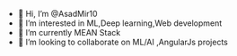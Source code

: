 - 👋 Hi, I’m @AsadMir10
- 👀 I’m interested in ML,Deep learning,Web development
- 🌱 I’m currently MEAN Stack
- 💞️ I’m looking to collaborate on ML/AI ,AngularJs projects

<!---
AsadMir10/AsadMir10 is a ✨ special ✨ repository because its `README.md` (this file) appears on your GitHub profile.
You can click the Preview link to take a look at your changes.
--->
